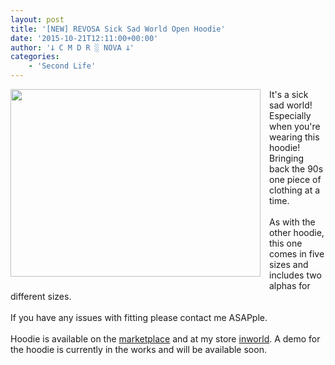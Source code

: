 ```yaml
---
layout: post
title: '[NEW] REVOSA Sick Sad World Open Hoodie'
date: '2015-10-21T12:11:00+00:00'
author: '𐕣 C M D R ░ NOVA 𐕣'
categories:
    - 'Second Life'
---
```


<div style="clear: both; text-align: center;">
<a href="http://cmdr-nova.online/wp-content/uploads/2015/10/sicksadad.png" style="clear: left; float: left; margin-bottom: 1em; margin-right: 1em;"><img border="0" height="300" src="http://cmdr-nova.online/wp-content/uploads/2015/10/sicksadad-300x225.png" width="400" /></a></div>
It's a sick sad world! Especially when you're wearing this hoodie! Bringing back the 90s one piece of clothing at a time.<br />
<br />
As with the other hoodie, this one comes in five sizes and includes two alphas for different sizes.<br />
<br />
If you have any issues with fitting please contact me ASAPple.<br />
<br />
Hoodie is available on the <a href="https://marketplace.secondlife.com/p/REVOSA-Sick-Sad-World-Open-Hoodie/7925750" target="_blank" rel="noopener">marketplace</a> and at my store <a href="http://maps.secondlife.com/secondlife/Pisces/201/245/27" target="_blank" rel="noopener">inworld</a>. A demo for the hoodie is currently in the works and will be available soon.